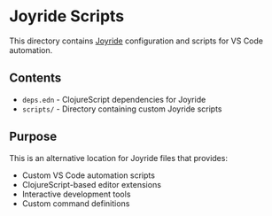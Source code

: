 # Joyride Scripts

This directory contains [Joyride](https://github.com/BetterThanTomorrow/joyride) configuration and scripts for VS Code automation.

## Contents

- `deps.edn` - ClojureScript dependencies for Joyride
- `scripts/` - Directory containing custom Joyride scripts

## Purpose

This is an alternative location for Joyride files that provides:
- Custom VS Code automation scripts
- ClojureScript-based editor extensions
- Interactive development tools
- Custom command definitions